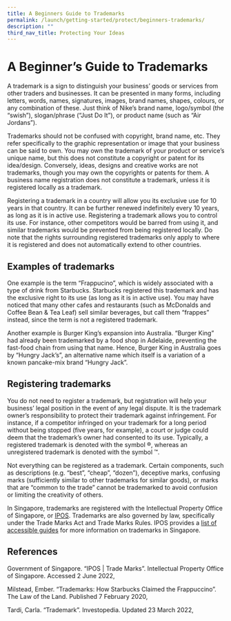 ```yaml
---
title: A Beginners Guide to Trademarks
permalink: /launch/getting-started/protect/beginners-trademarks/
description: ""
third_nav_title: Protecting Your Ideas
---
```

# A Beginner’s Guide to Trademarks 

 

A trademark is a sign to distinguish your business’ goods or services from other traders and businesses. It can be presented in many forms, including letters, words, names, signatures, images, brand names, shapes, colours, or any combination of these. Just think of Nike’s brand name, logo/symbol (the “swish”), slogan/phrase (“Just Do It”), or product name (such as “Air Jordans”). 

 

Trademarks should not be confused with copyright, brand name, etc. They refer specifically to the graphic representation or image that your business can be said to own. You may own the trademark of your product or service’s unique name, but this does not constitute a copyright or patent for its idea/design. Conversely, ideas, designs and creative works are not trademarks, though you may own the copyrights or patents for them. A business name registration does not constitute a trademark, unless it is registered locally as a trademark. 

 

Registering a trademark in a country will allow you its exclusive use for 10 years in that country. It can be further renewed indefinitely every 10 years, as long as it is in active use. Registering a trademark allows you to control its use. For instance, other competitors would be barred from using it, and similar trademarks would be prevented from being registered locally. Do note that the rights surrounding registered trademarks only apply to where it is registered and does not automatically extend to other countries. 

## Examples of trademarks


One example is the term “Frappucino”, which is widely associated with a type of drink from Starbucks. Starbucks registered this trademark and has the exclusive right to its use (as long as it is in active use). You may have noticed that many other cafes and restaurants (such as McDonalds and Coffee Bean &amp; Tea Leaf) sell similar beverages, but call them “frappes” instead, since the term is not a registered trademark. 

 

Another example is Burger King’s expansion into Australia. “Burger King” had already been trademarked by a food shop in Adelaide, preventing the fast-food chain from using that name. Hence, Burger King in Australia goes by “Hungry Jack’s”, an alternative name which itself is a variation of a known pancake-mix brand “Hungry Jack”. 

 ## Registering trademarks

You do not need to register a trademark, but registration will help your business’ legal position in the event of any legal dispute. It is the trademark owner’s responsibility to protect their trademark against infringement. For instance, if a competitor infringed on your trademark for a long period without being stopped (five years, for example), a court or judge could deem that the trademark’s owner had consented to its use. Typically, a registered trademark is denoted with the symbol ®, whereas an unregistered trademark is denoted with the symbol ™. 

 

Not everything can be registered as a trademark. Certain components, such as descriptions (e.g. “best”, “cheap”, “dozen”), deceptive marks, confusing marks (sufficiently similar to other trademarks for similar goods), or marks that are “common to the trade” cannot be trademarked to avoid confusion or limiting the creativity of others. 

 

In Singapore, trademarks are registered with the Intellectual Property Office of Singapore, or [IPOS](https://www.ipos.gov.sg/). Trademarks are also governed by law, specifically under the Trade Marks Act and Trade Marks Rules. IPOS provides a [list of accessible guides](https://www.ipos.gov.sg/about-ip/trade-marks/managing-trade-marks/guides) for more information on trademarks in Singapore. 

 

 

## References 

 

Government of Singapore. “IPOS | Trade Marks”. Intellectual Property Office of Singapore. Accessed 2 June 2022, 

 

Milstead, Ember. “Trademarks: How Starbucks Claimed the Frappuccino”. The Law of the Land. Published 7 February 2020,   

 

Tardi, Carla. “Trademark”. Investopedia. Updated 23 March 2022, 